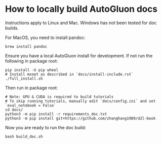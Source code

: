 # How to locally build AutoGluon docs

Instructions apply to Linux and Mac. Windows has not been tested for doc builds.

For MacOS, you need to install pandoc:

```
brew install pandoc
```

Ensure you have a local AutoGluon install for development. If not run the following in package root:

```
pip install -U pip wheel
# Install mxnet as described in `docs/install-include.rst`
./full_install.sh
```

Then run in package root:

```
# Note: GPU & CUDA is required to build tutorials
# To skip running tutorials, manually edit `docs/config.ini` and set `eval_notebook = False`
cd docs/
python3 -m pip install -r requirements_doc.txt
python3 -m pip install git+https://github.com/zhanghang1989/d2l-book
```

Now you are ready to run the doc build:

```
bash build_doc.sh
```
